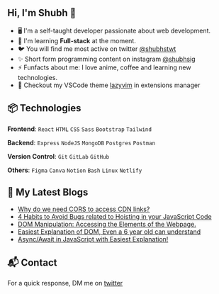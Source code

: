 ## Hi, I'm Shubh 👋

<!-- <img width="30%" align='right' src="https://i.giphy.com/media/10IEUy0f5V3WLu/giphy.webp"> -->

<!-- Introduction -->
- 🖥 I'm a self-taught developer passionate about web development.
- 🚀 I'm learning **Full-stack** at the moment.
- 🐦 You will find me most active on twitter [@shubhstwt](https://twitter.com/shubhstwt)
- ✨ Short form programming content on instagram [@shubhsig](https;//instagram.com/shubhsig)
- ⚡ Funfacts about me: I love anime, coffee and learning new technologies.
- 🌈 Checkout my VSCode theme [lazyvim](https://marketplace.visualstudio.com/items?itemName=ShubhSharma.lazyvim-theme) in extensions manager

<!-- My Skills -->
## 📦 Technologies
**Frontend**: `React` `HTML` `CSS` `Sass` `Bootstrap` `Tailwind`

**Backend**: `Express` `NodeJS` `MongoDB` `Postgres` `Postman`

**Version Control**: `Git` `GitLab` `GitHub`

**Others**: `Figma` `Canva` `Notion` `Bash` `Linux` `Netlify`

## 📕 My Latest Blogs

<!-- BLOG-POST-LIST:START -->
- [Why do we need CORS to access CDN links?](https://shubhsharma19.hashnode.dev/why-do-we-need-cors-to-access-cdn-links)
- [4 Habits to Avoid Bugs related to Hoisting in your JavaScript Code](https://shubhsharma19.hashnode.dev/avoid-hoisting-related-bugs)
- [DOM Manipulation: Accessing the Elements of the Webpage.](https://shubhsharma19.hashnode.dev/dom-accessing-the-elements)
- [Easiest Explanation of DOM, Even a 6 year old can understand](https://shubhsharma19.hashnode.dev/easiest-explanation-for-dom)
- [Async/Await in JavaScript with Easiest Explanation!](https://shubhsharma19.hashnode.dev/async-await-explained)
<!-- BLOG-POST-LIST:END -->

<!-- <a href="https://app.daily.dev/shubhsharma19"><img src="./devcard.png" width="250px" alt="Shubh Sharma's Daily dev card"/></a> -->

## 📬 Contact 
For a quick response, DM me on [twitter](twitter.com/shubhstwt)
